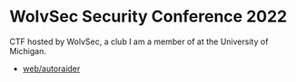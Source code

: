 # WolvSec Security Conference 2022

CTF hosted by WolvSec, a club I am a member of at the University of Michigan.

- [web/autoraider](autoraider/README.md)
